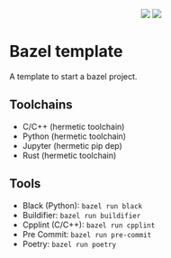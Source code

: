<p align="center">

<img src=https://github.com/hexdae/template/actions/workflows/linux.yml/badge.svg href=https://github.com/hexdae/template/actions/workflows/linux.yml>
<img src=https://github.com/hexdae/template/actions/workflows/mac.yml/badge.svg href=https://github.com/hexdae/template/actions/workflows/mac.yml>

</p>

# Bazel template

A template to start a bazel project.

## Toolchains

- C/C++ (hermetic toolchain)
- Python (hermetic toolchain)
- Jupyter (hermetic pip dep)
- Rust (hermetic toolchain)

## Tools

- Black (Python): `bazel run black`
- Buildifier: `bazel run buildifier`
- Cpplint (C/C++): `bazel run cpplint`
- Pre Commit: `bazel run pre-commit`
- Poetry: `bazel run poetry`
